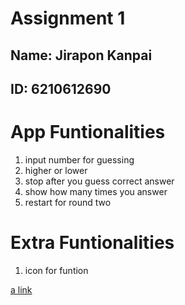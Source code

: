 # Assignment 1
## Name: Jirapon Kanpai
## ID: 6210612690

# App Funtionalities
1. input number for guessing
2. higher or lower
3. stop after you guess correct answer
4. show how many times you answer
5. restart for round two

# Extra Funtionalities
1. icon for funtion

[a link](https://youtu.be/-CGAeDVLEXg)
